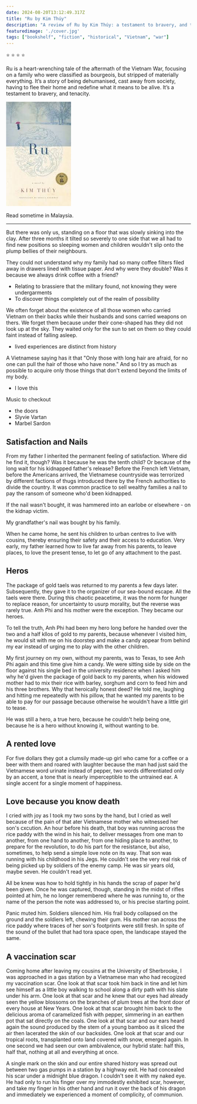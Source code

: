 ```yaml
---    
date: 2024-08-20T13:12:49.317Z
title: "Ru by Kim Thúy"
description: "A review of Ru by Kim Thúy: a testament to bravery, and tenacity"
featuredimage: './cover.jpg'
tags: ["bookshelf", "fiction", "historical", "Vietnam", "war"]
---   
```

⭐ ⭐ ⭐ ⭐ 

Ru is a heart-wrenching tale of the aftermath of the Vietnam War, focusing on a family who were classified as bourgeois, but stripped of materially everything. It’s a story of being dehumanised, cast away from society, having to flee their home and redefine what it means to be alive. It’s a testament to bravery, and tenacity.

![](./cover.jpg)
<br/>

Read sometime in Malaysia. 

--- 

But there was only us, standing on a floor that was slowly sinking into the clay. After three months it tilted so severely to one side that we all had to find new positions so sleeping women and children wouldn't slip onto the plump bellies of their neighbours.

They could not understand why my family had so many coffee filters filed away in drawers lined with tissue paper. And why were they double? Was it because we always drink coffee with a friend? 
- Relating to brassiere that the military found, not knowing they were undergarments 
- To discover things completely out of the realm of possibility

We often forget about the existence of all those women who carried Vietnam on their backs while their husbands and sons carried weapons on thers.
We forget them because under their cone-shaped has they did not look up at the sky. They waited only for the sun to set on them so they could faint instead of falling asleep.
- lived experiences are distinct from history 

A Vietnamese saying has it that "Only those with long hair are afraid, for no one can pull the hair of those who have none." And so I try as much as possible to acquire only those things that don't extend beyond the limits of my body.
- I love this

Music to checkout
- the doors
- Slyvie Vartan
- Marbel Sardon

## Satisfaction and Nails 

From my father I inherited the permanent feeling of satisfaction. Where did he find it, though? Was it because he was the tenth child? Or because of the long wait for his kidnapped father's release? Before the French left Vietnam, before the Americans arrived, the Vietnamese countryside was terrorized by different factions of thugs introduced there by the French authorities to divide the country. It was common practice to sell wealthy families a nail to pay the ransom of someone who'd been kidnapped.

If the nail wasn't bought, it was hammered into an earlobe or elsewhere - on the kidnap victim.

My grandfather's nail was bought by his family.

When he came home, he sent his children to urban centres to live with cousins, thereby ensuring their safety and their access to education. Very early, my father learned how to live far away from his parents, to leave places, to love the present tense, to let go of any attachment to the past.

## Heros

The package of gold taels was returned to my parents a few days later. Subsequently, they gave it to the organizer of our sea-bound escape. All the taels were there. During this chaotic peacetime, it was the norm for hunger to replace reason, for uncertainty to usurp morality, but the reverse was rarely true. Anh Phi and his mother were the exception. They became our heroes.


To tell the truth, Anh Phi had been my hero long before he handed over the two and a half kllos of gold to my parents, because whenever I visited him, he would sit with me on his doorstep and make a candy appear from behind my ear instead of urging me to play with the other children.

My first journey on my own, without my parents, was to Texas, to see Anh Phi again and this time give him a candy. We were sitting side by side on the floor against his single bed in the university residence when I asked him why he'd given the package of gold back to my parents, when his widowed mother had to mix their rice with barley, sorghum and corn to feed him and his three brothers. Why that heroically honest deed? He told me, laughing and hitting me repeatedly with his pillow, that he wanted my parents to be able to pay for our passage because otherwise he wouldn't have a little girl to tease.

He was still a hero, a true hero, because he couldn't help being one, because he is a hero without knowing it, without wanting to be.

## A rented love
For five dollars they got a clumsily made-up girl who came for a coffee or a beer with them and roared with laughter because the man had just said the Vietnamese word urinate instead of pepper, two words differentiated only by an accent, a tone that is nearly imperceptible to the untrained ear. A single accent for a single moment of happiness.


## Love because you know death
I cried with joy as I took my two sons by the hand, but I cried as well because of the pain of that ater Vietnamese mother who witnessed her son's cxcution. An hour before his death, that boy was running across the rice paddy with the wind in his hair, to deliver messages from one man to another, from one hand to another, from one hiding place to another, to prepare for the revolution, to do his part for the resistance, but also, sometimes, to help send a simple love note on its way.
That son was running with his childhood in his Jegs. He couldn't see the very real risk of being picked up by soldiers of the enemy camp. He was sir years old, maybe seven. He couldn't read yet.

All be knew was how to hold tightly in his hands the scrap of paper he'd been given. Once he was captured, though, standing in the midst of rifles pointed at him, he no longer remembered where he was running to, or the name of the person the note was addressed to, or his precise starting point.

Panic muted him. Soldiers silenced him. His frail body collapsed on the ground and the soldiers left, chewing their gum. His mother ran across the rice paddy where traces of her son's footprints were still fresh. In spite of the sound of the bullet that had tora space open, the landscape stayed the same.

## A vaccination scar

Coming home after leaving my cousins at the University of Sherbrooke, I was approached in a gas station by a Vietnamese man who had recogized my vaccination scar. One look at that scar took him back in tine and let him see himself as a little boy walking to school along a dirty path with his slate under his arm. One look at that scar and he knew that our eyes had already seen the yellow blossoms on the branches of plum trees at the front door of every house at New Years. One look at that scar brought him back to the delicious aroma of caramelized fish with pepper, simmering in an earthen pot that sat directly on the coals. One look at that scar and our ears heard again the sound produced by the stem of a young bamboo as it sliced the air then lacerated the skin of our backsides. One look at that scar and our tropical roots, transplanted onto land covered with snow, emerged again. In one second we had seen our own ambivalence, our hybrid state: half this, half that, nothing at all and everything at once.

A single mark on the skin and our entire shared history was spread out between two gas pumps in a station by a highway exit. He had concealed his scar under a midnight blue dragon. I couldn't see it with my naked eye. He had only to run his finger over my immodestly exhibited scar, however, and take my finger in his other hand and run it over the back of his dragon and immediately we experienced a moment of complicity, of communion.

